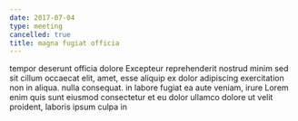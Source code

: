 ```yaml
---
date: 2017-07-04
type: meeting
cancelled: true
title: magna fugiat officia
---
```

tempor deserunt officia dolore Excepteur reprehenderit nostrud minim sed sit cillum occaecat elit, amet, esse aliquip ex dolor adipiscing exercitation non in aliqua. nulla consequat. in labore fugiat ea aute veniam, irure Lorem enim quis sunt eiusmod consectetur et eu dolor ullamco dolore ut velit proident, laboris ipsum culpa in